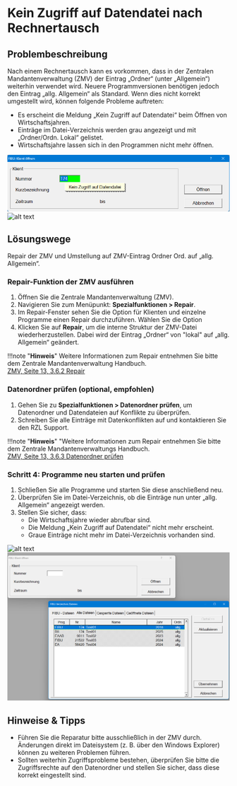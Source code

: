 # Kein Zugriff auf Datendatei nach Rechnertausch

## Problembeschreibung

Nach einem Rechnertausch kann es vorkommen, dass in der Zentralen Mandantenverwaltung (ZMV) der Eintrag „Ordner“ (unter „Allgemein“) weiterhin verwendet wird. Neuere Programmversionen benötigen jedoch den Eintrag „allg. Allgemein“ als Standard. Wenn dies nicht korrekt umgestellt wird, können folgende Probleme auftreten:

- Es erscheint die Meldung „Kein Zugriff auf Datendatei“ beim Öffnen von Wirtschaftsjahren.
- Einträge im Datei-Verzeichnis werden grau angezeigt und mit „Ordner/Ordn. Lokal“ gelistet.
- Wirtschaftsjahre lassen sich in den Programmen nicht mehr öffnen.

![alt text](img/kb003_keinZugriffaufDatendatei.png#only-light)
![alt text](img/kb003_keinZugriffaufDatendatei.png.png#only-dark)

## Lösungswege

Repair der ZMV und Umstellung auf ZMV-Eintrag Ordner Ord. auf „allg. Allgemein“.

### Repair-Funktion der ZMV ausführen

1. Öffnen Sie die Zentrale Mandantenverwaltung (ZMV).
2. Navigieren Sie zum Menüpunkt: **Spezialfunktionen > Repair**.
3. Im Repair-Fenster sehen Sie die Option für Klienten und einzelne Programme einen Repair durchzuführen. Wählen Sie die Option
4. Klicken Sie auf **Repair**, um die interne Struktur der ZMV-Datei wiederherzustellen. Dabei wird der Eintrag „Ordner“ von "lokal" auf „allg. Allgemein“ geändert.

!!!note "**Hinweis**"
    Weitere Informationen zum Repair entnehmen Sie bitte dem Zentrale Mandantenverwaltung Handbuch.  
    [ZMV, Seite 13, 3.6.2 Repair](https://rzlsoftware.at/fileadmin/user_upload/PDF_Handbuecher/ZMV.pdf)   


### Datenordner prüfen (optional, empfohlen)

1. Gehen Sie zu **Spezialfunktionen > Datenordner prüfen**, um Datenordner und Datendateien auf Konflikte zu überprüfen.
2. Schreiben Sie alle Einträge mit Datenkonflikten auf und kontaktieren Sie den RZL Support.

!!!note "**Hinweis**"
    "Weitere Informationen zum Repair entnehmen Sie bitte dem Zentrale Mandantenverwaltungs Handbuch.   
    [ZMV, Seite 13, 3.6.3 Datenordner prüfen](https://rzlsoftware.at/fileadmin/user_upload/PDF_Handbuecher/ZMV.pdf) 


### Schritt 4: Programme neu starten und prüfen

1. Schließen Sie alle Programme und starten Sie diese anschließend neu.
2. Überprüfen Sie im Datei-Verzeichnis, ob die Einträge nun unter „allg. Allgemein“ angezeigt werden.
3. Stellen Sie sicher, dass:
    - Die Wirtschaftsjahre wieder abrufbar sind.
    - Die Meldung „Kein Zugriff auf Datendatei“ nicht mehr erscheint.
    - Graue Einträge nicht mehr im Datei-Verzeichnis vorhanden sind.

![alt text](img/kb003_ausgeblendeteKlienten.png.png#only-light)
![alt text](img/kb003_ausgeblendeteKlienten.png#only-dark)

## Hinweise & Tipps

- Führen Sie die Reparatur bitte ausschließlich in der ZMV durch. Änderungen direkt im Dateisystem (z. B. über den Windows Explorer) können zu weiteren Problemen führen.
- Sollten weiterhin Zugriffsprobleme bestehen, überprüfen Sie bitte die Zugriffsrechte auf den Datenordner und stellen Sie sicher, dass diese korrekt eingestellt sind.  